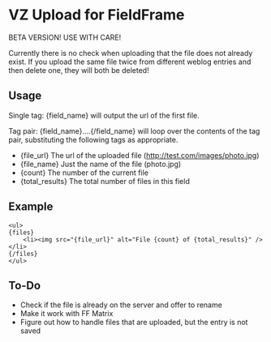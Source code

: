 VZ Upload for FieldFrame
========================

BETA VERSION! USE WITH CARE!

Currently there is no check when uploading that the file does not already exist. If you upload the same file twice from different weblog entries and then delete one, they will both be deleted!


Usage
-----

Single tag:
{field_name} will output the url of the first file.

Tag pair:
{field_name}....{/field_name} will loop over the contents of the tag pair, substituting the following tags as appropriate.

- {file_url} The url of the uploaded file (http://test.com/images/photo.jpg)
- {file_name} Just the name of the file (photo.jpg)
- {count} The number of the current file
- {total_results} The total number of files in this field


Example
-------

	<ul>
	{files}
		<li><img src="{file_url}" alt="File {count} of {total_results}" /></li>
	{/files}
	</ul>


To-Do
-----

- Check if the file is already on the server and offer to rename
- Make it work with FF Matrix
- Figure out how to handle files that are uploaded, but the entry is not saved
